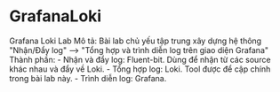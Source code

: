 # GrafanaLoki
Grafana Loki Lab
Mô tả: Bài lab chủ yếu tập trung xây dựng hệ thông "Nhận/Đẩy log" --> "Tổng hợp và trình diễn log trên giao diện Grafana"
Thành phần:
	- Nhận và đẩy log: Fluent-bit. Dùng để nhận từ các source khác nhau và đẩy về Loki.
	- Tổng hợp log: Loki. Tool được để cập chính trong bài lab này.
	- Trình diễn log: Grafana.